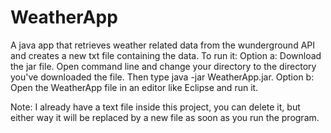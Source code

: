 # WeatherApp
A java app that retrieves weather related data from the wunderground API and creates a new txt file containing the data.
To run it:
Option a:
Download the jar file.
Open command line and change your directory to the directory you've downloaded the file.
Then type java -jar WeatherApp.jar.
Option b:
Open the WeatherApp file in an editor like Eclipse and run it.

Note: I already have a text file inside this project, you can delete it, but either way it will be replaced by a new file as soon as you run the program.
